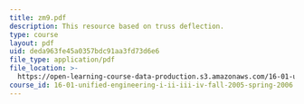 ```yaml
---
title: zm9.pdf
description: This resource based on truss deflection.
type: course
layout: pdf
uid: deda963fe45a0357bdc91aa3fd73d6e6
file_type: application/pdf
file_location: >-
  https://open-learning-course-data-production.s3.amazonaws.com/16-01-unified-engineering-i-ii-iii-iv-fall-2005-spring-2006/deda963fe45a0357bdc91aa3fd73d6e6_zm9.pdf
course_id: 16-01-unified-engineering-i-ii-iii-iv-fall-2005-spring-2006
---
```

